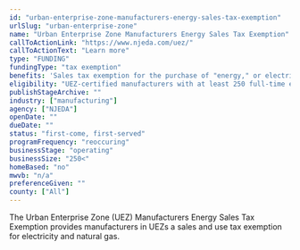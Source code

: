 ```yaml
---
id: "urban-enterprise-zone-manufacturers-energy-sales-tax-exemption"
urlSlug: "urban-enterprise-zone"
name: "Urban Enterprise Zone Manufacturers Energy Sales Tax Exemption"
callToActionLink: "https://www.njeda.com/uez/"
callToActionText: "Learn more"
type: "FUNDING"
fundingType: "tax exemption"
benefits: 'Sales tax exemption for the purchase of "energy," or electricity and natural gas, for use at the facility.'
eligibility: "UEZ-certified manufacturers with at least 250 full-time employees. At least 50% of employees must be involved in the manufacturing process. The energy and utility services must be consumed exclusively at the facility."
publishStageArchive: ""
industry: ["manufacturing"]
agency: ["NJEDA"]
openDate: ""
dueDate: ""
status: "first-come, first-served"
programFrequency: "reoccuring"
businessStage: "operating"
businessSize: "250<"
homeBased: "no"
mwvb: "n/a"
preferenceGiven: ""
county: ["All"]
---
```


The Urban Enterprise Zone (UEZ) Manufacturers Energy Sales Tax Exemption provides manufacturers in UEZs a sales and use tax exemption for electricity and natural gas.
